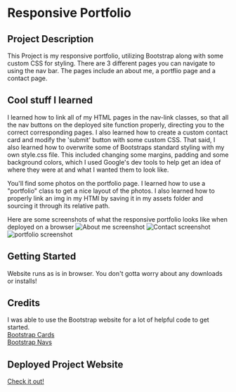 # Responsive Portfolio

## Project Description

This Project is my responsive portfolio, utilizing Bootstrap along with some custom CSS for styling. There are 3 different pages you can navigate to using the nav bar. The pages include an about me, a portflio page and a contact page.

## Cool stuff I learned

I learned how to link all of my HTML pages in the nav-link classes, so that all the nav buttons on the deployed site function properly, directing you to the correct corresponding pages. I also learned how to create a custom contact card and modify the 'submit' button with some custom CSS. That said, I also learned how to overwrite some of Bootstraps standard styling with my own style.css file. This included changing some margins, padding and some background colors, which I used Google's dev tools to help get an idea of where they were at and what I wanted them to look like.

You'll find some photos on the portfolio page. I learned how to use a "portfolio" class to get a nice layout of the photos. I also learned how to properly link an img in my HTMl by saving it in my assets folder and sourcing it through its relative path.

Here are some screenshots of what the responsive portfolio looks like when deployed on a browser
![About me screenshot](https://user-images.githubusercontent.com/70814349/95530438-b9157b00-0992-11eb-9f10-5605dd5921f6.png)
![Contact screenshot](https://user-images.githubusercontent.com/70814349/95530443-bb77d500-0992-11eb-9a22-c87808358ba2.png)
![portfolio screenshot](https://user-images.githubusercontent.com/70814349/95530444-bc106b80-0992-11eb-83bb-0cd54736e9b1.png)

## Getting Started

Website runs as is in browser. You don't gotta worry about any downloads or installs!

## Credits

I was able to use the Bootstrap website for a lot of helpful code to get started.<br>
[Bootstrap Cards](https://getbootstrap.com/docs/4.0/components/card/)<br>
[Bootstrap Navs](https://getbootstrap.com/docs/4.0/components/navs/)<br>

## Deployed Project Website

[Check it out!](https://lucahendicott.github.io/responsive-portfolio/)
